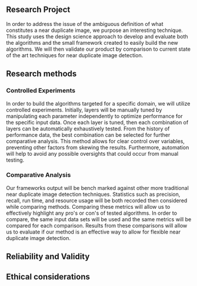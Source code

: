 ## Research Project
In order to address the issue of the ambiguous definition of what constitutes a near duplicate image, we purpose an interesting technique. This study uses the design science approach to develop and evaluate both the algorithms and the small framework created to easily build the new algorithms. We will then validate our product by comparison to current state of the art techniques for near duplicate image detection.
## Research methods
### Controlled Experiments
In order to build the algorithms targeted for a specific domain, we will utilize controlled experiments. Initially, layers will be manually tuned by manipulating each parameter independently to optimize performance for the specific input data. Once each layer is tuned, then each combination of layers can be automatically exhaustively tested. From the history of performance data, the best combination can be selected for further comparative analysis. This method allows for clear control over variables, preventing other factors from skewing the results. Furthermore, automation will help to avoid any possible oversights that could occur from manual testing.
### Comparative Analysis
Our frameworks output will be bench marked against other more traditional near duplicate image detection techniques. Statistics such as precision, recall, run time, and resource usage will be both recorded then considered while comparing methods. Comparing these metrics will allow us to effectively highlight any pro's or con's of tested algorithms. In order to compare, the same input data sets will be used and the same metrics will be compared for each comparison. Results from these comparisons will allow us to evaluate if our method is an effective way to allow for flexible near duplicate image detection.
## Reliability and Validity
## Ethical considerations